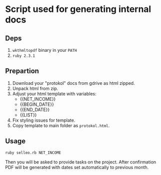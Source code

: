 # Script used for generating internal docs

## Deps

1. `wkthmltopdf` binary in your `PATH`
2. `ruby 2.3.1`

## Prepartion

1. Download your "protokol" docs from gdrive as html zipped.
2. Unpack html from zip.
3. Adjust your html template with variables:
   * {{NET_INCOME}}
   * {{BEGIN_DATE}}
   * {{END_DATE}}
   * {{LIST}}
4. Fix styling issues for template.
5. Copy template to main folder as `protokol.html`.

## Usage

```
ruby selleo.rb NET_INCOME
```

Then you will be asked to provide tasks on the project.
After confirmation PDF will be generated with dates set automatically to previous month.
